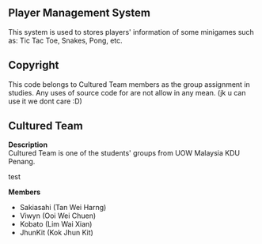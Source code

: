 ## Player Management System
This system is used to stores players' information of some minigames such as: Tic Tac Toe, Snakes, Pong, etc.

## Copyright
This code belongs to Cultured Team members as the group assignment in studies. Any uses of source code for are not allow in any mean. (jk u can use it we dont care :D)

## Cultured Team
**Description**
<br />Cultured Team is one of the students' groups from UOW Malaysia KDU Penang.

test

**Members**
- Sakiasahi (Tan Wei Harng)
- Viwyn (Ooi Wei Chuen)
- Kobato (Lim Wai Xian)
- JhunKit (Kok Jhun Kit)
